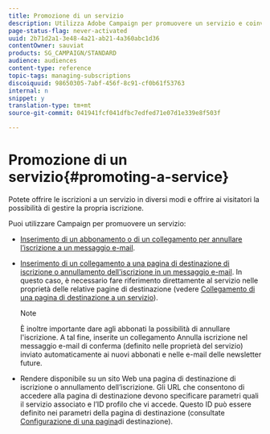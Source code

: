 ```yaml
---
title: Promozione di un servizio
description: Utilizza Adobe Campaign per promuovere un servizio e coinvolgere i clienti attraverso pagine di destinazione dedicate, e-mail o direttamente sul tuo sito web.
page-status-flag: never-activated
uuid: 2b71d2a1-3e48-4a21-ab21-4a360abc1d36
contentOwner: sauviat
products: SG_CAMPAIGN/STANDARD
audience: audiences
content-type: reference
topic-tags: managing-subscriptions
discoiquuid: 98650305-7abf-456f-8c91-cf0b61f53763
internal: n
snippet: y
translation-type: tm+mt
source-git-commit: 041941fcf041dfbc7edfed71e07d1e339e8f503f

---
```



# Promozione di un servizio{#promoting-a-service}

Potete offrire le iscrizioni a un servizio in diversi modi e offrire ai visitatori la possibilità di gestire la propria iscrizione.

Puoi utilizzare Campaign per promuovere un servizio:

* [Inserimento di un abbonamento o di un collegamento per annullare l’iscrizione a un messaggio e-mail](../../designing/using/links.md#inserting-a-link).

* [Inserimento di un collegamento a una pagina di destinazione di iscrizione o annullamento dell&#39;iscrizione in un messaggio e-mail](../../designing/using/links.md). In questo caso, è necessario fare riferimento direttamente al servizio nelle proprietà delle relative pagine di destinazione (vedere [Collegamento di una pagina di destinazione a un servizio](../../channels/using/configuring-landing-page.md#linking-a-landing-page-to-a-service)).

   >[!NOTE]
   >
   >È inoltre importante dare agli abbonati la possibilità di annullare l&#39;iscrizione. A tal fine, inserite un collegamento <b></b> Annulla iscrizione nel messaggio e-mail di conferma (definito nelle proprietà del servizio) inviato automaticamente ai nuovi abbonati e nelle e-mail delle newsletter future.

* Rendere disponibile su un sito Web una pagina di destinazione di iscrizione o annullamento dell’iscrizione. Gli URL che consentono di accedere alla pagina di destinazione devono specificare parametri quali il servizio associato e l’ID profilo che vi accede. Questo ID può essere definito nei parametri della pagina di destinazione (consultate [Configurazione di una pagina](../../channels/using/configuring-landing-page.md)di destinazione).
